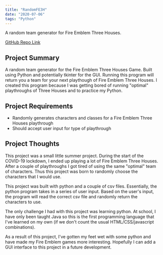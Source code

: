 ```yaml
---
title: "RandomFE3H"
date: "2020-07-06"
tags: "Python"
---
```

A random team generator for Fire Emblem Three Houses.


[GitHub Repo Link](https://github.com/JasonTuyen/RandomFE3H)


## Project Summary
A random team generator for the Fire Emblem Three Houses Game. 
Built using Python and potentially tkinter for the GUI.
Running this program will return you a team for your next playthough of Fire Emblem Three Houses. 
I created this program because I was getting bored of running "optimal" playthroughs of Three Houses and to practice my Python.


## Project Requirements
* Randomly generates characters and classes for a Fire Emblem Three Houses playthrough
* Should accept user input for type of playthrough


## Project Thoughts
This project was a small little summer project. 
During the start of the COVID-19 lockdown, I ended up playing a lot of Fire Emblem Three Houses. 
After a couple of playthroughs I got tired of using the same "optimal" team of characters. 
Thus this project was born to randomly choose the characters that I would use.


This project was built with python and a couple of csv files. Essentially, the python program takes in a series of user input.
Based on the user's input, the program will read the correct csv file and randomly return the characters to use.


The only challenge I had with this project was learning python. At school, I have only been taught Java so this is the first programming language that I've learned on my own (if we don't count the usual HTML/CSS/javascript combinations).


As a result of this project, I've gotten my feet wet with some python and have made my Fire Emblem games more interesting.
Hopefully I can add a GUI interface to this project in a future development.